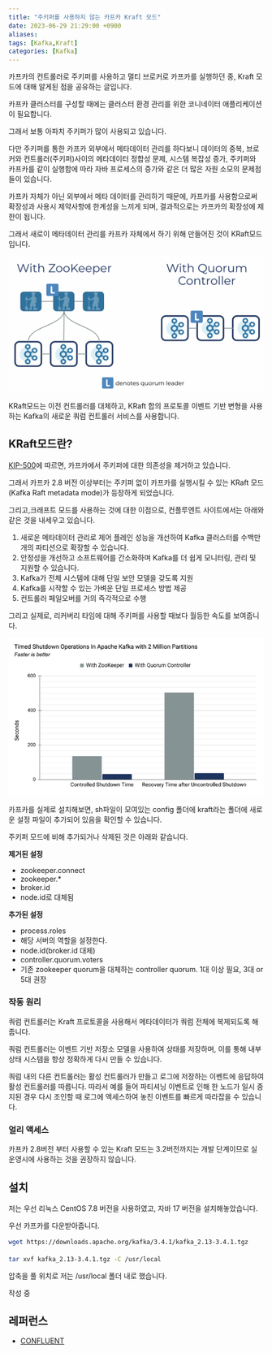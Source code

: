 ```yaml
---
title: "주키퍼를 사용하지 않는 카프카 Kraft 모드"
date: 2023-06-29 21:29:00 +0900
aliases: 
tags: [Kafka,Kraft]
categories: [Kafka]
---
```


카프카의 컨트롤러로 주키퍼를 사용하고 멀티 브로커로 카프카를 실행하던 중, Kraft 모드에 대해 알게된 점을 공유하는 글입니다.

카프카 클러스터를 구성할 때에는 클러스터 환경 관리를 위한 코니네이터 애플리케이션이 필요합니다.

그래서 보통 아파치 주키퍼가 많이 사용되고 있습니다.

다만 주키퍼를 통한 카프카 외부에서 메타데이터 관리를 하다보니 데이터의 중복, 브로커와 
컨트롤러(주키퍼)사이의 메타데이터 정합성 문제, 시스템 복잡성 증가, 주키퍼와 카프카를 같이 실행함에 따라 자바 프로세스의 증가와 같은 더 많은 자원 소모의 문제점들이 있습니다.

카프카 자체가 아닌 외부에서 메타 데이터를 관리하기 때문에, 카프카를 사용함으로써 확장성과 사용시 제약사항에 한계성을 느끼게 되며, 결과적으로는 카프카의 확장성에 제한이 됩니다.

그래서 새로이 메타데이터 관리를 카프카 자체에서 하기 위해 만들어진 것이 KRaft모드입니다.

![Kafka New Quorum](/assets/img/2023-06-29-kafka-kraft/quorum.webp)

KRaft모드는 이전 컨트롤러를 대체하고, KRaft 합의 프로토콜 이벤트 기반 변형을 사용하는 Kafka의 새로운 쿼럼 컨트롤러 서비스를 사용합니다.


## KRaft모드란?

[KIP-500](https://issues.apache.org/jira/browse/KAFKA-9119)에 따르면, 카프카에서 주키퍼에 대한 의존성을 제거하고 있습니다.

그래서 카프카 2.8 버전 이상부터는 주키퍼 없이 카프카를 실행시킬 수 있는 KRaft 모드(Kafka Raft metadata mode)가 등장하게 되었습니다.

그리고,크래프트 모드를 사용하는 것에 대한 이점으로, 컨플루엔트 사이트에서는 아래와 같은 것을 내세우고 있습니다.

1. 새로운 메타데이터 관리로 제어 플레인 성능을 개선하여 Kafka 클러스터를 수백만 개의 파티션으로 확장할 수 있습니다.
2. 안정성을 개선하고 소프트웨어를 간소화하며 Kafka를 더 쉽게 모니터링, 관리 및 지원할 수 있습니다.
3. Kafka가 전체 시스템에 대해 단일 보안 모델을 갖도록 지원
4. Kafka를 시작할 수 있는 가벼운 단일 프로세스 방법 제공
5. 컨트롤러 페일오버를 거의 즉각적으로 수행

그리고 실제로, 리커버리 타임에 대해 주키퍼를 사용할 때보다 월등한 속도를 보여줍니다.

![Kraft Recovery](/assets/img/2023-06-29-kafka-kraft/failover.webp)


카프카를 실제로 설치해보면, sh파일이 모여있는 config 폴더에 kraft라는 폴더에 새로운 설정 파일이 추가되어 있음을 확인할 수 있습니다.

주키퍼 모드에 비해 추가되거나 삭제된 것은 아래와 같습니다.

**제거된 설정**

- zookeeper.connect
- zookeeper.*
- broker.id
- node.id로 대체됨

**추가된 설정**
- process.roles
- 해당 서버의 역할을 설정한다.
- node.id(broker.id 대체)
- controller.quorum.voters
- 기존 zookeeper quorum을 대체하는 controller quorum. 1대 이상 필요, 3대 or 5대 권장

### 작동 원리

쿼럼 컨트롤러는 Kraft 프로토콜을 사용해서 메타데이터가 쿼럼 전체에 복제되도록 해줍니다.

쿼럼 컨트롤러는 이벤트 기반 저장소 모델을 사용하여 상태를 저장하며, 이를 통해 내부 상태 시스템을 항상 정확하게 다시 만들 수 있습니다.

쿼럼 내의 다른 컨트롤러는 활성 컨트롤러가 만들고 로그에 저장하는 이벤트에 응답하여 활성 컨트롤러를 따릅니다. 따라서 예를 들어 파티셔닝 이벤트로 인해 한 노드가 일시 중지된 경우 다시 조인할 때 로그에 액세스하여 놓친 이벤트를 빠르게 따라잡을 수 있습니다.

### 얼리 액세스

카프카 2.8버전 부터 사용할 수 있는 Kraft 모드는 3.2버전까지는 개발 단계이므로 실 운영시에 사용하는 것을 권장하지 않습니다.

## 설치

저는 우선 리눅스 CentOS 7.8 버전을 사용하였고, 자바 17 버전을 설치해놓았습니다.

우선 카프카를 다운받아줍니다.

```sh
wget https://downloads.apache.org/kafka/3.4.1/kafka_2.13-3.4.1.tgz

tar xvf kafka_2.13-3.4.1.tgz -C /usr/local
```

압축을 풀 위치로 저는 /usr/local 폴더 내로 했습니다.

작성 중

## 레퍼런스 

- [CONFLUENT](https://developer.confluent.io/learn/kraft/)








